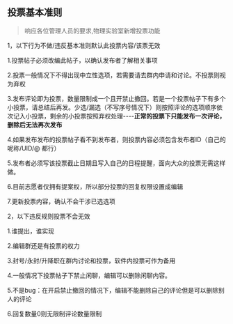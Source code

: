 ## 投票基本准则

> 响应各位管理人员的要求,物理实验室新增投票功能

1，以下行为不做/违反基本准则默认此投票内容/该票无效

  1.投票帖子必须改编此帖子，以确认发布者了解相关事项
  
  2.投票一般情况下不得出现中立性选项，若需要请去群内申请和讨论。不投票则视为弃权
  
  3.发布评论即为投票，数量限制成一个且开禁止撤回。若是一个投票帖子下有多个小投票，请总结后再发。少选/漏选（不写序号情况下）则按照评论的选项顺序依次记入小投票，剩余的小投票按照弃权处理----**正常的投票下只能发布一次评论，删除后无法再次发布**
  
  4.如果发布发布的投票帖子看不到发布者，则投票内容必须包含发布者ID（自己的呢称/UID/@ 都行）
  
  5.发布者必须写该投票截止日期且写入自己的日程提醒，面向大众的投票无需这样做。
  
  6.目前志愿者仅拥有提案权，所以部分投票的回复权限设置成编辑
  
  7.更新投票内容，确认不会干涉已选选项


2，以下违反规则投票不会无效

  1.谁提出，谁实现
  
  2.编辑群还是有投票的权力
  
  3.封号/永封/升降职在群内讨论和投票，软件内投票可作为备用
  
  4.一般情况下投票帖子下禁止闲聊，编辑可以删除闲聊内容。
  
  5.不是bug：在开启禁止撤回的情况下，编辑不能删除自己的评论但是可以删除别人的评论
  
  6.回复数量0则无限制评论数量限制